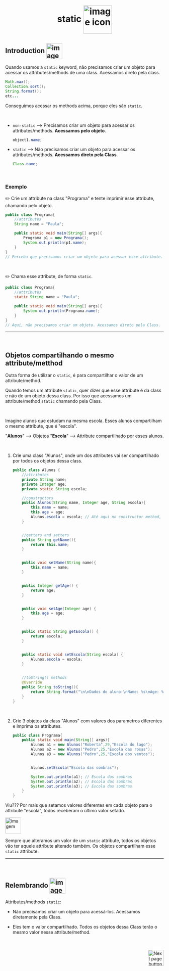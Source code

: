 <h1 align="center">
    static
    <img src="https://cdn-icons-png.flaticon.com/512/929/929468.png" alt="image icon" width="90px" align="center">
</h1>

## Introduction <img src="https://cdn-icons-png.flaticon.com/512/1436/1436664.png" alt="imagem" width="50px" align="center">
Quando usamos a `static` keyword, não precisamos criar um objeto para acessar os attributes/methods de uma class. Acessamos direto pela class.

```java
Math.max();
Collection.sort();
String.format();
etc...
```
Conseguimos acessar os methods acima, porque eles são `static`.

<br>

- `non-static` --> Precisamos criar um objeto para acessar os attributes/methods. **Acessamos pelo objeto**.
    ```java
    object1.name;
    ```
  
- `static` --> Não precisamos criar um objeto para acessar os attributes/methods. **Acessamos direto pela Class**.
    ```java
    Class.name;
    ```

<br>

### Exemplo
:pencil2: Crie um attribute na class "Programa" e tente imprimir esse attribute, chamando pelo objeto.

```java
public class Programa{
    //attributes
    String name = "Paula";

    public static void main(String[] args){
        Programa p1 = new Programa();
        System.out.println(p1.name);
    } 
}
// Perceba que precisamos criar um objeto para acessar esse attribute.
```

<br>

:pencil2: Chama esse attribute, de forma `static`.
```java
public class Programa{
    //attributes
    static String name = "Paula";

    public static void main(String[] args){
        System.out.println(Programa.name);
    } 
}
// Aqui, não precisamos criar um objeto. Acessamos direto pela Class.
```

<hr>
<br>

## Objetos compartilhando o mesmo attribute/metthod
Outra forma de utilizar o `static`, é para compartilhar o valor de um attribute/method.

Quando temos um attribute `static`, quer dizer que esse attribute é da class e não de um objeto dessa class. Por isso que acessamos um attribute/method `static` chamando pela Class.

<br>

Imagine alunos que estudam na mesma escola. Esses alunos compartilham o mesmo attribute, que é "escola".

"**Alunos**" --> Objetos
"**Escola**" --> Attribute compartilhado por esses alunos.

<br>

1. Crie uma class "Alunos", onde um dos attributes vai ser compartilhado por todos os objetos dessa class.

    ```java
    public class Alunos {
        //attributes
        private String name;
        private Integer age;
        private static String escola;

        //constructors
        public Alunos(String name, Integer age, String escola){
            this.name = name;
            this.age = age;
            Alunos.escola = escola; // Até aqui no constructor method, chamamos o attribute de forma static. Ou seja, pela class
        }


        //getters and setters
        public String getName(){
            return this.name;
        }


        public void setName(String name){
            this.name = name;
        }


        public Integer getAge() {
            return age;
        }


        public void setAge(Integer age) {
            this.age = age;
        }


        public static String getEscola() {
            return escola;
        }


        public static void setEscola(String escola) {
            Alunos.escola = escola;
        }

        
        //toString() methods
        @Override
        public String toString(){
            return String.format("\n\nDados do aluno:\nName: %s\nAge: %d\nEscola: %s",this.name,this.age,Alunos.escola);
        }
    }
    ```

<br>

2. Crie 3 objetos da class "Alunos" com valores dos parametros diferentes e imprima os attributes.

    ```java
    public class Programa{
        public static void main(String[] args){
            Alunos a1 = new Alunos("Roberta",29,"Escola do lago");
            Alunos a2 = new Alunos("Pedro",25,"Escola das rosas");
            Alunos a3 = new Alunos("Pedro",25,"Escola dos ventos");


            Alunos.setEscola("Escola das sombras");

            System.out.println(a1); // Escola das sombras
            System.out.println(a2); // Escola das sombras
            System.out.println(a3); // Escola das sombras
        } 
    }
    ```

Viu??? Por mais que setamos valores diferentes em cada objeto para o attribute "escola", todos receberam o último valor setado.

<img src="https://cdn-icons-png.flaticon.com/512/2810/2810051.png" alt="imagem" width="50px" align="center">

Sempre que alteramos um valor de um `static` attribute, todos os objetos vão ter aquele attribute alterado também. Os objetos compartilham esse `static` attribute.

<hr>
<br>

## Relembrando <img src="https://cdn-icons-png.flaticon.com/512/201/201652.png" alt="imagem" width="50px" align="center">
Attributes/methods `static`:

- Não precisamos criar um objeto para acessá-los. Acessamos diretamente pela Class.

- Eles tem o valor compartilhado. Todos os objetos dessa Class terão o mesmo valor nesse attribute/method.


<br>
<br>

<!-- Botão para próxima página -->
<a href="https://github.com/lGabrielDev/02.java/blob/main/Estudo/17.interface/interface.md">
  <img src="https://cdn-icons-png.flaticon.com/512/8175/8175884.png" alt="Next page button" width="50px" align="right">
</a>